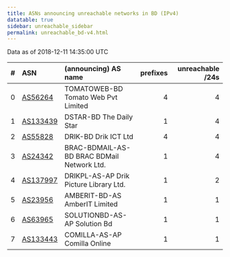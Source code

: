 ```yaml
---
title: ASNs announcing unreachable networks in BD (IPv4)
datatable: true
sidebar: unreachable_sidebar
permalink: unreachable_bd-v4.html
---
```


Data as of 2018-12-11 14:35:00 UTC


<div class="datatable-begin"></div>

|   # | ASN                                      | (announcing) AS name                       |   prefixes |   unreachable /24s |
|----:|:-----------------------------------------|:-------------------------------------------|-----------:|-------------------:|
|   0 | [AS56264](unreachable_AS56264-v4.html)   | TOMATOWEB-BD Tomato Web Pvt Limited        |          4 |                  4 |
|   1 | [AS133439](unreachable_AS133439-v4.html) | DSTAR-BD The Daily Star                    |          1 |                  4 |
|   2 | [AS55828](unreachable_AS55828-v4.html)   | DRIK-BD Drik ICT Ltd                       |          4 |                  4 |
|   3 | [AS24342](unreachable_AS24342-v4.html)   | BRAC-BDMAIL-AS-BD BRAC BDMail Network Ltd. |          1 |                  4 |
|   4 | [AS137997](unreachable_AS137997-v4.html) | DRIKPL-AS-AP Drik Picture Library Ltd.     |          1 |                  2 |
|   5 | [AS23956](unreachable_AS23956-v4.html)   | AMBERIT-BD-AS AmberIT Limited              |          1 |                  1 |
|   6 | [AS63965](unreachable_AS63965-v4.html)   | SOLUTIONBD-AS-AP Solution Bd               |          1 |                  1 |
|   7 | [AS133443](unreachable_AS133443-v4.html) | COMILLA-AS-AP Comilla Online               |          1 |                  1 |

<div class="datatable-end"></div>